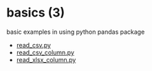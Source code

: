 # basics (3)
basic examples in using python pandas package

+ [read_csv.py](read_csv.py)
+ [read_csv_column.py](read_csv_column.py)
+ [read_xlsx_column.py](read_xlsx_column.py)
